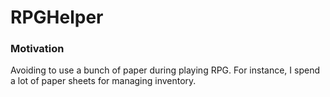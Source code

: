 # RPGHelper

### Motivation

Avoiding to use a bunch of paper during playing RPG. For instance, I spend a lot of paper sheets for managing inventory.

